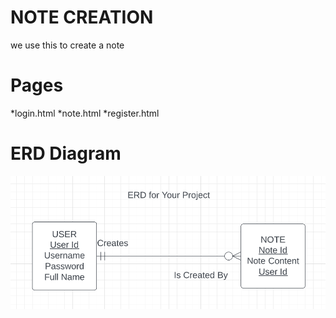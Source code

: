 # NOTE CREATION

 we use this to create a note

# Pages
*login.html
*note.html
*register.html


# ERD Diagram

![NOTE Creation project!](/public/images/ERD.png "ERD Diagram")